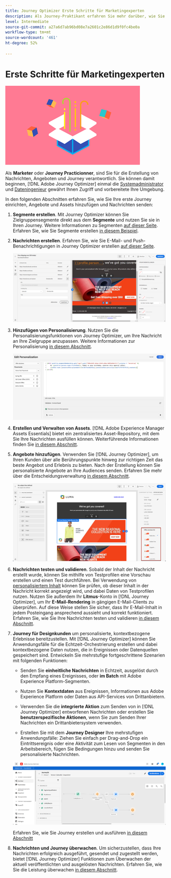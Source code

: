 ```yaml
---
title: Journey Optimizer Erste Schritte für Marketingexperten
description: Als Journey-Praktikant erfahren Sie mehr darüber, wie Sie mit Journey Optimizer arbeiten
level: Intermediate
source-git-commit: a27a6d7ab96bd08e7a2601c2e86d1d9f0fc4be0a
workflow-type: tm+mt
source-wordcount: '461'
ht-degree: 52%

---
```



# Erste Schritte für Marketingexperten

![Marketingexperte](assets/do-not-localize/user-3.png)

Als **Marketer** oder **Journey Practicionner**, sind Sie für die Erstellung von Nachrichten, Angeboten und Journey verantwortlich. Sie können damit beginnen, [!DNL Adobe Journey Optimizer] einmal die [Systemadministrator](administrator.md) und [Dateningenieur](data-engineer.md) gewährt Ihnen Zugriff und vorbereitete Ihre Umgebung.

In den folgenden Abschnitten erfahren Sie, wie Sie Ihre erste Journey einrichten, Angebote und Assets hinzufügen und Nachrichten senden:

1. **Segmente erstellen**. Mit Journey Optimizer können Sie Zielgruppensegmente direkt aus dem **Segmente** und nutzen Sie sie in Ihren Journey.  Weitere Informationen zu Segmenten [auf dieser Seite](../segment/about-segments.md). Erfahren Sie, wie Sie Segmente erstellen [in diesem Beispiel](../segment/creating-a-segment.md).

1. **Nachrichten erstellen**. Erfahren Sie, wie Sie E-Mail- und Push-Benachrichtigungen in Journey Optimizer erstellen [auf dieser Seite](../create-message.md).

   ![](../assets/email_designer_7.png)

1. **Hinzufügen von Personalisierung**. Nutzen Sie die Personalisierungsfunktionen von Journey Optimizer, um Ihre Nachricht an Ihre Zielgruppe anzupassen. Weitere Informationen zur Personalisierung [in diesem Abschnitt](../personalization/personalize.md).

   ![](../personalization/assets/perso_ee2.png)

1. **Erstellen und Verwalten von Assets**. [!DNL Adobe Experience Manager Assets Essentials] bietet ein zentralisiertes Asset-Repository, mit dem Sie Ihre Nachrichten ausfüllen können. Weiterführende Informationen finden Sie [in diesem Abschnitt](../assets-essentials.md).

1. **Angebote hinzufügen**. Verwenden Sie [!DNL Journey Optimizer], um Ihren Kunden über alle Berührungspunkte hinweg zur richtigen Zeit das beste Angebot und Erlebnis zu bieten. Nach der Erstellung können Sie personalisierte Angebote an Ihre Audiences senden. Erfahren Sie mehr über die Entscheidungsverwaltung [in diesem Abschnitt](../../using/offers/get-started/starting-offer-decisioning.md).

   ![](../assets/offers-e2e-offers-displayed.png)

1. **Nachrichten testen und validieren**. Sobald der Inhalt der Nachricht erstellt wurde, können Sie mithilfe von Testprofilen eine Vorschau erstellen und einen Test durchführen. Bei Verwendung von [personalisiertem Inhalt](../personalization/personalize.md) können Sie prüfen, ob dieser Inhalt in der Nachricht korrekt angezeigt wird, und dabei Daten von Testprofilen nutzen. Nutzen Sie außerdem Ihr **Litmus**-Konto in [!DNL Journey Optimizer], um Ihr **E-Mail-Rendering** in gängigen E-Mail-Clients zu überprüfen. Auf diese Weise stellen Sie sicher, dass Ihr E-Mail-Inhalt in jedem Posteingang ansprechend aussieht und korrekt funktioniert. Erfahren Sie, wie Sie Ihre Nachrichten testen und validieren [in diesem Abschnitt](../preview.md).

1. **Journey für Designkunden** um personalisierte, kontextbezogene Erlebnisse bereitzustellen. Mit [!DNL Journey Optimizer] können Sie Anwendungsfälle für die Echtzeit-Orchestrierung erstellen und dabei kontextbezogene Daten nutzen, die in Ereignissen oder Datenquellen gespeichert sind. Entwickeln Sie mehrstufige fortgeschrittene Szenarien mit folgenden Funktionen:

   * Senden Sie **einheitliche Nachrichten** in Echtzeit, ausgelöst durch den Empfang eines Ereignisses, oder **im Batch** mit Adobe Experience Platform-Segmenten.

   * Nutzen Sie **Kontextdaten** aus Ereignissen, Informationen aus Adobe Experience Platform oder Daten aus API-Services von Drittanbietern.

   * Verwenden Sie die **integrierte Aktion** zum Senden von in [!DNL Journey Optimizer] entworfenen Nachrichten oder erstellen Sie **benutzerspezifische Aktionen**, wenn Sie zum Senden Ihrer Nachrichten ein Drittanbietersystem verwenden.

   * Erstellen Sie mit dem **Journey Designer** Ihre mehrstufigen Anwendungsfälle: Ziehen Sie einfach per Drag-and-Drop ein Eintrittsereignis oder eine Aktivität zum Lesen von Segmenten in den Arbeitsbereich, fügen Sie Bedingungen hinzu und senden Sie personalisierte Nachrichten.

   ![](../assets/copy-paste3.png)

   Erfahren Sie, wie Sie Journey erstellen und ausführen [in diesem Abschnitt](../building-journeys/journey-gs.md)

1. **Nachrichten und Journey überwachen**. Um sicherzustellen, dass Ihre Nachrichten erfolgreich ausgeführt, gesendet und zugestellt werden, bietet [!DNL Journey Optimizer] Funktionen zum Überwachen der aktuell veröffentlichten und ausgelösten Nachrichten. Erfahren Sie, wie Sie die Leistung überwachen [in diesem Abschnitt](../message-monitoring.md).

